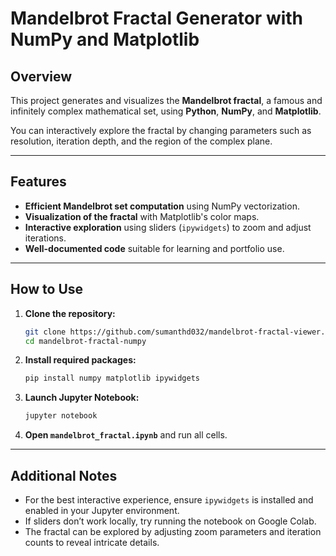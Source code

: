 # Mandelbrot Fractal Generator with NumPy and Matplotlib

## Overview

This project generates and visualizes the **Mandelbrot fractal**, a famous and infinitely complex mathematical set, using **Python**, **NumPy**, and **Matplotlib**.

You can interactively explore the fractal by changing parameters such as resolution, iteration depth, and the region of the complex plane.

---

## Features

* **Efficient Mandelbrot set computation** using NumPy vectorization.
* **Visualization of the fractal** with Matplotlib's color maps.
* **Interactive exploration** using sliders (`ipywidgets`) to zoom and adjust iterations.
* **Well-documented code** suitable for learning and portfolio use.

---

## How to Use

1.  **Clone the repository:**

    ```bash
    git clone https://github.com/sumanthd032/mandelbrot-fractal-viewer.git
    cd mandelbrot-fractal-numpy
    ```

2.  **Install required packages:**

    ```bash
    pip install numpy matplotlib ipywidgets
    ```

3.  **Launch Jupyter Notebook:**

    ```bash
    jupyter notebook
    ```

4.  **Open `mandelbrot_fractal.ipynb`** and run all cells.

---


## Additional Notes

* For the best interactive experience, ensure `ipywidgets` is installed and enabled in your Jupyter environment.
* If sliders don’t work locally, try running the notebook on Google Colab.
* The fractal can be explored by adjusting zoom parameters and iteration counts to reveal intricate details.